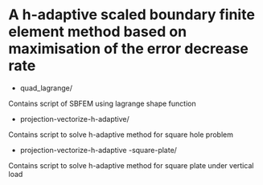 # A h-adaptive scaled boundary finite element method based on maximisation of the error decrease rate

- quad_lagrange/

Contains script of SBFEM using lagrange shape function

- projection-vectorize-h-adaptive/

Contains script to solve h-adaptive method for square hole problem

- projection-vectorize-h-adaptive -square-plate/

Contains script to solve h-adaptive method for square plate under vertical load
